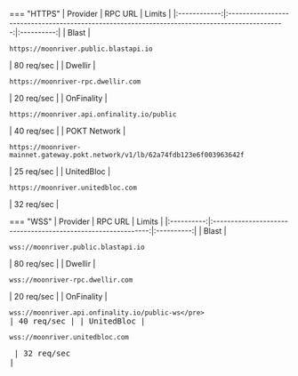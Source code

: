 === "HTTPS"
      |   Provider   |                                            RPC URL                                             |   Limits   |
      |:------------:|:----------------------------------------------------------------------------------------------:|:----------:|
      |    Blast     |                     <pre>```https://moonriver.public.blastapi.io```</pre>                      | 80 req/sec |
      |   Dwellir    |                       <pre>```https://moonriver-rpc.dwellir.com```</pre>                       | 20 req/sec |
      |  OnFinality  |                  <pre>```https://moonriver.api.onfinality.io/public```</pre>                   | 40 req/sec |
      | POKT Network | <pre>```https://moonriver-mainnet.gateway.pokt.network/v1/lb/62a74fdb123e6f003963642f```</pre> | 25 req/sec |
      |  UnitedBloc  |                       <pre>```https://moonriver.unitedbloc.com```</pre>                        | 32 req/sec |

=== "WSS"
    |  Provider  |                           RPC URL                            |   Limits   |
    |:----------:|:------------------------------------------------------------:|:----------:|
    |   Blast    |     <pre>```wss://moonriver.public.blastapi.io```</pre>      | 80 req/sec |
    |  Dwellir   |       <pre>```wss://moonriver-rpc.dwellir.com```</pre>       | 20 req/sec |
    | OnFinality | <pre>```wss://moonriver.api.onfinality.io/public-ws</pre>``` | 40 req/sec |
    | UnitedBloc |       <pre>```wss://moonriver.unitedbloc.com```</pre>        | 32 req/sec |

